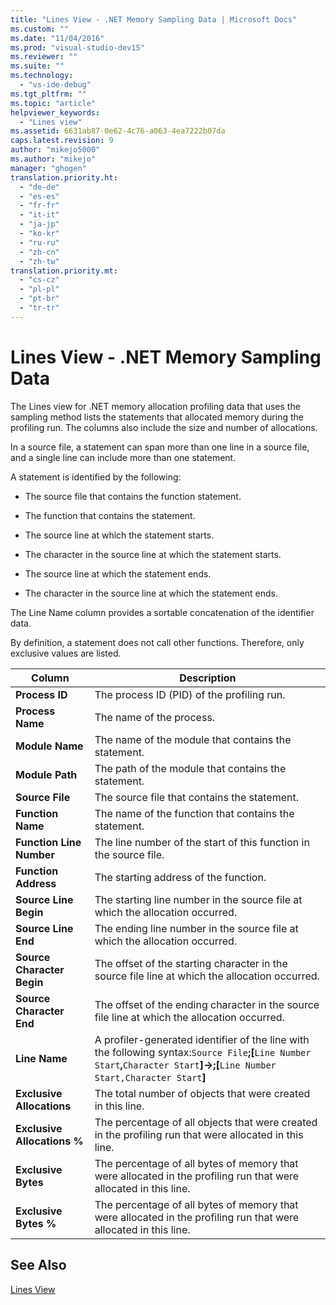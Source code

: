 ```yaml
---
title: "Lines View - .NET Memory Sampling Data | Microsoft Docs"
ms.custom: ""
ms.date: "11/04/2016"
ms.prod: "visual-studio-dev15"
ms.reviewer: ""
ms.suite: ""
ms.technology: 
  - "vs-ide-debug"
ms.tgt_pltfrm: ""
ms.topic: "article"
helpviewer_keywords: 
  - "Lines view"
ms.assetid: 6631ab87-0e62-4c76-a063-4ea7222b07da
caps.latest.revision: 9
author: "mikejo5000"
ms.author: "mikejo"
manager: "ghogen"
translation.priority.ht: 
  - "de-de"
  - "es-es"
  - "fr-fr"
  - "it-it"
  - "ja-jp"
  - "ko-kr"
  - "ru-ru"
  - "zh-cn"
  - "zh-tw"
translation.priority.mt: 
  - "cs-cz"
  - "pl-pl"
  - "pt-br"
  - "tr-tr"
---
```

# Lines View - .NET Memory Sampling Data
The Lines view for .NET memory allocation profiling data that uses the sampling method lists the statements that allocated memory during the profiling run. The columns also include the size and number of allocations.  
  
 In a source file, a statement can span more than one line in a source file, and a single line can include more than one statement.  
  
 A statement is identified by the following:  
  
-   The source file that contains the function statement.  
  
-   The function that contains the statement.  
  
-   The source line at which the statement starts.  
  
-   The character in the source line at which the statement starts.  
  
-   The source line at which the statement ends.  
  
-   The character in the source line at which the statement ends.  
  
 The Line Name column provides a sortable concatenation of the identifier data.  
  
 By definition, a statement does not call other functions. Therefore, only exclusive values are listed.  
  
|Column|Description|  
|------------|-----------------|  
|**Process ID**|The process ID (PID) of the profiling run.|  
|**Process Name**|The name of the process.|  
|**Module Name**|The name of the module that contains the statement.|  
|**Module Path**|The path of the module that contains the statement.|  
|**Source File**|The source file that contains the statement.|  
|**Function Name**|The name of the function that contains the statement.|  
|**Function Line Number**|The line number of the start of this function in the source file.|  
|**Function Address**|The starting address of the function.|  
|**Source Line Begin**|The starting line number in the source file at which the allocation occurred.|  
|**Source Line End**|The ending line number in the source file at which the allocation occurred.|  
|**Source Character Begin**|The offset of the starting character in the source file line at which the allocation occurred.|  
|**Source Character End**|The offset of the ending character in the source file line at which the allocation occurred.|  
|**Line Name**|A profiler-generated identifier of the line with the following syntax:`Source File`**;[**`Line Number Start`**,**`Character Start`**]->;[**`Line Number Start,Character Start`**]**|  
|**Exclusive Allocations**|The total number of objects that were created in this line.|  
|**Exclusive Allocations %**|The percentage of all objects that were created in the profiling run that were allocated in this line.|  
|**Exclusive Bytes**|The percentage of all bytes of memory that were allocated in the profiling run that were allocated in this line.|  
|**Exclusive Bytes %**|The percentage of all bytes of memory that were allocated in the profiling run that were allocated in this line.|  
  
## See Also  
 [Lines View](../profiling/lines-view-sampling-data.md)